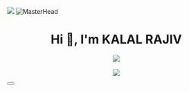   <img src="https://user-images.githubusercontent.com/74038190/212284100-561aa473-3905-4a80-b561-0d28506553ee.gif"></img>
![MasterHead](https://www.digitalsolutionservices.com/img/services/web%20development.gif)
<h1 align="center">Hi 👋, I'm KALAL RAJIV</h1>

<p align="center">
  <img src="terminal.gif"></img><br>
  <imag src="[![Ashutosh's github activity graph](https://github-readme-activity-graph.vercel.app/graph?username=kalalrajiv0169&bg_color=403f40&color=bdb7bd&line=7a7a7a&point=2662d9&area=true&hide_border=true)](https://github.com/ashutosh00710/github-readme-activity-graph)"></imag><br>
  <img src="https://user-images.githubusercontent.com/74038190/212284100-561aa473-3905-4a80-b561-0d28506553ee.gif"></img>
  <div class="group relative">
  <button>
